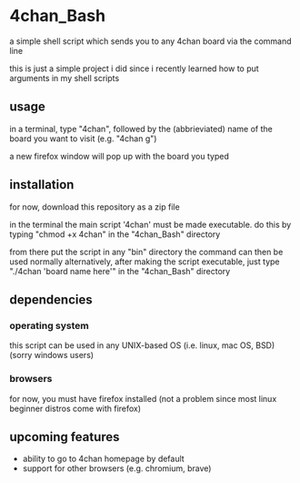# 4chan_Bash
a simple shell script which sends you to any 4chan board via the command line

this is just a simple project i did since i recently learned how to put arguments in my shell scripts

## usage

in a terminal, type "4chan", followed by the (abbrieviated) name of the board you want to visit (e.g. "4chan g")

a new firefox window will pop up with the board you typed

## installation

for now, download this repository as a zip file

in the terminal the main script '4chan' must be made executable.
do this by typing "chmod +x 4chan" in the "4chan_Bash" directory

from there put the script in any "bin" directory 
the command can then be used normally
alternatively, after making the script executable, just type "./4chan 'board name here'" in the "4chan_Bash" directory

## dependencies

### operating system

this script can be used in any UNIX-based OS 
(i.e. linux, mac OS, BSD) (sorry windows users)

### browsers

for now, you must have firefox installed (not a problem since most linux beginner distros come with firefox)

## upcoming features

- ability to go to 4chan homepage by default
- support for other browsers (e.g. chromium, brave)
